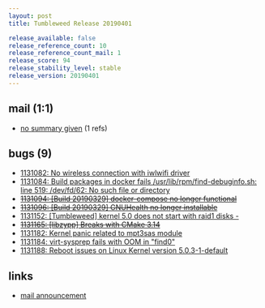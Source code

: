 ```yaml
---
layout: post
title: Tumbleweed Release 20190401

release_available: false
release_reference_count: 10
release_reference_count_mail: 1
release_score: 94
release_stability_level: stable
release_version: 20190401
---
```


## mail (1:1)

- [no summary given](https://lists.opensuse.org/opensuse-factory/2019-04/msg00077.html) (1 refs)

## bugs (9)

<!--more-->

- [1131082: No wireless connection with iwlwifi driver](https://bugzilla.opensuse.org/show_bug.cgi?id=1131082)
- [1131084: Build packages in docker fails /usr/lib/rpm/find-debuginfo.sh: line 519: /dev/fd/62: No such file or directory](https://bugzilla.opensuse.org/show_bug.cgi?id=1131084)
- ~~[1131094: \[Build 20190329\] docker-compose no longer functional](https://bugzilla.opensuse.org/show_bug.cgi?id=1131094)~~
- ~~[1131096: \[Build 20190329\] GNUHealth no longer installable](https://bugzilla.opensuse.org/show_bug.cgi?id=1131096)~~
- [1131152: \[Tumbleweed\] kernel 5.0 does not start with raid1 disks -](https://bugzilla.opensuse.org/show_bug.cgi?id=1131152)
- ~~[1131165: \[libzypp\] Breaks with CMake 3.14](https://bugzilla.opensuse.org/show_bug.cgi?id=1131165)~~
- [1131182: Kernel panic related to mpt3sas module](https://bugzilla.opensuse.org/show_bug.cgi?id=1131182)
- [1131184: virt-sysprep fails with OOM in "find0"](https://bugzilla.opensuse.org/show_bug.cgi?id=1131184)
- [1131188: Reboot issues on Linux Kernel version 5.0.3-1-default](https://bugzilla.opensuse.org/show_bug.cgi?id=1131188)



## links

- [mail announcement](https://lists.opensuse.org/opensuse-factory/2019-04/msg00072.html)
